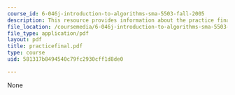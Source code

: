 ```yaml
---
course_id: 6-046j-introduction-to-algorithms-sma-5503-fall-2005
description: This resource provides information about the practice final exam.
file_location: /coursemedia/6-046j-introduction-to-algorithms-sma-5503-fall-2005/581317b8494540c79fc2930cff1d8de0_practicefinal.pdf
file_type: application/pdf
layout: pdf
title: practicefinal.pdf
type: course
uid: 581317b8494540c79fc2930cff1d8de0

---
```

None